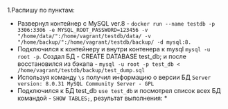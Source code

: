 1.Распишу по пунктам:
  * Развернул контейнер с MySQL ver.8 - ``docker run --name testdb -p 3306:3306 -e MYSQL_ROOT_PASSWORD=123456 -v "/home/data/":/home/vagrant/testdb/data/ -v "/home/backup/":/home/vagrant/testdb/backup/ -d mysql:8.``
  * Подключился к контейнеру и внутри контенера к mysql ``mysql -u root -p``. Создал БД - CREATE DATABASE test_db; и после восстановился из бэкапа - ``mysql -u root -p test_db < /home/vagrant/testdb/backup/test_dump.sql``
  * Используя команду ``\s`` получил информацию о версии БД ``Server version: 8.0.31 MySQL Community Server - GPL``
  * Подключился к БД test_db ``use test_db`` и посмотрел список всех БД командой - ``SHOW TABLES;``, результат выполнения:
    *
